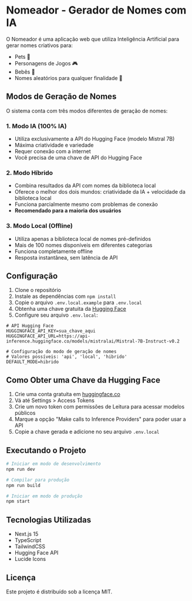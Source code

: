 # Nomeador - Gerador de Nomes com IA

O Nomeador é uma aplicação web que utiliza Inteligência Artificial para gerar nomes criativos para:

- Pets 🐾
- Personagens de Jogos 🎮
- Bebês 👶
- Nomes aleatórios para qualquer finalidade 🌟

## Modos de Geração de Nomes

O sistema conta com três modos diferentes de geração de nomes:

### 1. Modo IA (100% IA)
- Utiliza exclusivamente a API do Hugging Face (modelo Mistral 7B)
- Máxima criatividade e variedade
- Requer conexão com a internet
- Você precisa de uma chave de API do Hugging Face

### 2. Modo Híbrido
- Combina resultados da API com nomes da biblioteca local
- Oferece o melhor dos dois mundos: criatividade da IA + velocidade da biblioteca local
- Funciona parcialmente mesmo com problemas de conexão
- **Recomendado para a maioria dos usuários**

### 3. Modo Local (Offline)
- Utiliza apenas a biblioteca local de nomes pré-definidos
- Mais de 100 nomes disponíveis em diferentes categorias
- Funciona completamente offline
- Resposta instantânea, sem latência de API

## Configuração

1. Clone o repositório
2. Instale as dependências com `npm install`
3. Copie o arquivo `.env.local.example` para `.env.local`
4. Obtenha uma chave gratuita da [Hugging Face](https://huggingface.co)
5. Configure seu arquivo `.env.local`:

```
# API Hugging Face
HUGGINGFACE_API_KEY=sua_chave_aqui
HUGGINGFACE_API_URL=https://api-inference.huggingface.co/models/mistralai/Mistral-7B-Instruct-v0.2

# Configuração do modo de geração de nomes
# Valores possíveis: 'api', 'local', 'hibrido'
DEFAULT_MODE=hibrido
```

## Como Obter uma Chave da Hugging Face

1. Crie uma conta gratuita em [huggingface.co](https://huggingface.co)
2. Vá até Settings > Access Tokens
3. Crie um novo token com permissões de Leitura para acessar modelos públicos
4. Marque a opção "Make calls to Inference Providers" para poder usar a API
5. Copie a chave gerada e adicione no seu arquivo `.env.local`

## Executando o Projeto

```bash
# Iniciar em modo de desenvolvimento
npm run dev

# Compilar para produção
npm run build

# Iniciar em modo de produção
npm start
```

## Tecnologias Utilizadas

- Next.js 15
- TypeScript
- TailwindCSS
- Hugging Face API
- Lucide Icons

## Licença

Este projeto é distribuído sob a licença MIT.
